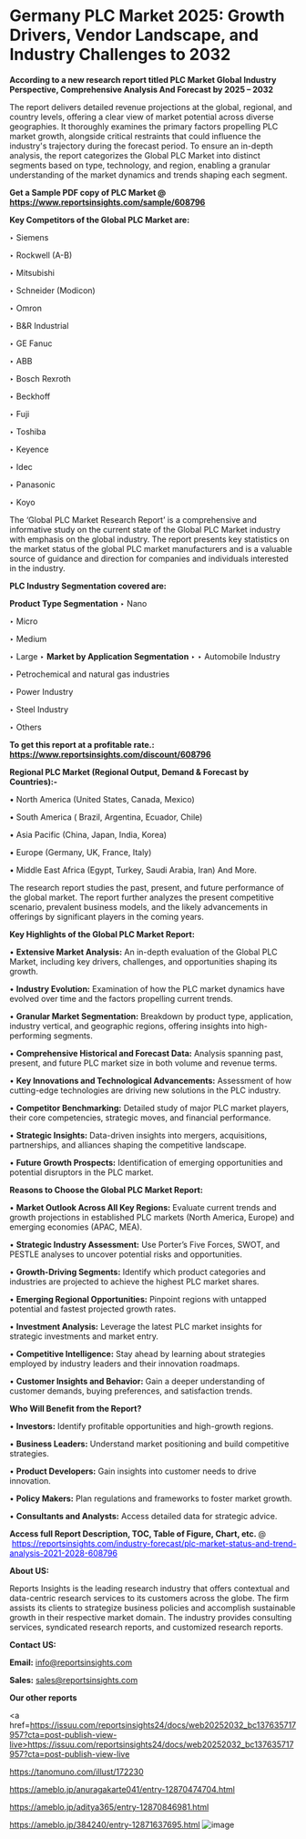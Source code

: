 # Germany PLC Market 2025: Growth Drivers, Vendor Landscape, and Industry Challenges to 2032

<strong>According to a new research report titled PLC Market Global Industry Perspective, Comprehensive Analysis And Forecast by 2025 – 2032</strong>

The report delivers detailed revenue projections at the global, regional, and country levels, offering a clear view of market potential across diverse geographies. It thoroughly examines the primary factors propelling PLC market growth, alongside critical restraints that could influence the industry's trajectory during the forecast period. To ensure an in-depth analysis, the report categorizes the Global PLC Market into distinct segments based on type, technology, and region, enabling a granular understanding of the market dynamics and trends shaping each segment.

<strong>Get a Sample PDF copy of PLC Market </strong><strong>@<a href=https://www.reportsinsights.com/sample/608796 style=color:#0000ff;> https://www.reportsinsights.com/sample/608796</a></strong></font>

<strong>Key Competitors of the Global PLC Market are:</strong>

‣ Siemens

‣ Rockwell (A-B)

‣ Mitsubishi

‣ Schneider (Modicon)

‣ Omron

‣ B&R Industrial

‣ GE Fanuc

‣ ABB

‣ Bosch Rexroth

‣ Beckhoff

‣ Fuji

‣ Toshiba

‣ Keyence

‣ Idec

‣ Panasonic

‣ Koyo

The ‘Global PLC Market Research Report’ is a comprehensive and informative study on the current state of the Global PLC Market industry with emphasis on the global industry. The report presents key statistics on the market status of the global PLC market manufacturers and is a valuable source of guidance and direction for companies and individuals interested in the industry.

<strong>PLC Industry Segmentation covered are:</strong>

<strong>Product Type Segmentation</strong>
‣
Nano

‣ Micro

‣ Medium

‣ Large
‣ 
<strong>Market by Application Segmentation</strong>
‣
‣  Automobile Industry

‣ Petrochemical and natural gas industries

‣ Power Industry

‣ Steel Industry

‣ Others

<strong>To get this report at a profitable rate.: <a href=https://www.reportsinsights.com/discount/608796 style=color:#0000ff;>https://www.reportsinsights.com/discount/608796</a></strong></font>

<strong>Regional PLC Market (Regional Output, Demand &amp; Forecast by Countries):-</strong>

• North America (United States, Canada, Mexico)

• South America ( Brazil, Argentina, Ecuador, Chile)

• Asia Pacific (China, Japan, India, Korea)

• Europe (Germany, UK, France, Italy)

• Middle East Africa (Egypt, Turkey, Saudi Arabia, Iran) And More.

The research report studies the past, present, and future performance of the global market. The report further analyzes the present competitive scenario, prevalent business models, and the likely advancements in offerings by significant players in the coming years.

<strong>Key Highlights of the Global PLC Market Report:</strong>

• <strong>Extensive Market Analysis:</strong> An in-depth evaluation of the Global PLC Market, including key drivers, challenges, and opportunities shaping its growth.

• <strong>Industry Evolution:</strong> Examination of how the PLC market dynamics have evolved over time and the factors propelling current trends.

• <strong>Granular Market Segmentation:</strong> Breakdown by product type, application, industry vertical, and geographic regions, offering insights into high-performing segments.

• <strong>Comprehensive Historical and Forecast Data:</strong> Analysis spanning past, present, and future PLC market size in both volume and revenue terms.

• <strong>Key Innovations and Technological Advancements:</strong> Assessment of how cutting-edge technologies are driving new solutions in the PLC industry.

• <strong>Competitor Benchmarking:</strong> Detailed study of major PLC market players, their core competencies, strategic moves, and financial performance.

• <strong>Strategic Insights:</strong> Data-driven insights into mergers, acquisitions, partnerships, and alliances shaping the competitive landscape.

• <strong>Future Growth Prospects:</strong> Identification of emerging opportunities and potential disruptors in the PLC market.

<strong>Reasons to Choose the Global PLC Market Report:</strong>

• <strong>Market Outlook Across All Key Regions:</strong> Evaluate current trends and growth projections in established PLC markets (North America, Europe) and emerging economies (APAC, MEA).

• <strong>Strategic Industry Assessment:</strong> Use Porter’s Five Forces, SWOT, and PESTLE analyses to uncover potential risks and opportunities.

• <strong>Growth-Driving Segments:</strong> Identify which product categories and industries are projected to achieve the highest PLC market shares.

• <strong>Emerging Regional Opportunities:</strong> Pinpoint regions with untapped potential and fastest projected growth rates.

• <strong>Investment Analysis:</strong> Leverage the latest PLC market insights for strategic investments and market entry.

• <strong>Competitive Intelligence:</strong> Stay ahead by learning about strategies employed by industry leaders and their innovation roadmaps.

• <strong>Customer Insights and Behavior:</strong> Gain a deeper understanding of customer demands, buying preferences, and satisfaction trends.

<strong>Who Will Benefit from the Report?</strong>

• <strong>Investors:</strong> Identify profitable opportunities and high-growth regions.

• <strong>Business Leaders:</strong> Understand market positioning and build competitive strategies.

• <strong>Product Developers:</strong> Gain insights into customer needs to drive innovation.

• <strong>Policy Makers:</strong> Plan regulations and frameworks to foster market growth.

• <strong>Consultants and Analysts:</strong> Access detailed data for strategic advice.
</ul>
<strong>Access full Report Description, TOC, Table of Figure, Chart, etc. </strong>@  <a href=https://reportsinsights.com/industry-forecast/plc-market-status-and-trend-analysis-2021-2028-608796 style=color:#0000ff;>https://reportsinsights.com/industry-forecast/plc-market-status-and-trend-analysis-2021-2028-608796</a></font>

<strong><strong>About US</strong>:</strong>

Reports Insights is the leading research industry that offers contextual and data-centric research services to its customers across the globe. The firm assists its clients to strategize business policies and accomplish sustainable growth in their respective market domain. The industry provides consulting services, syndicated research reports, and customized research reports.

<strong>Contact US:</strong>

<p class=""""><b>Email:</b> <a href=mailto:info@reportsinsights.com>info@reportsinsights.com</a></p>
<p class=""""><b>Sales:</b> <a href=mailto:sales@reportsinsights.com>sales@reportsinsights.com</a></p>

<strong>Our other reports</strong>

<a href=https://issuu.com/reportsinsights24/docs/web20252032_bc137635717957?cta=post-publish-view-live>https://issuu.com/reportsinsights24/docs/web20252032_bc137635717957?cta=post-publish-view-live</a>

<a href=https://tanomuno.com/illust/172230>https://tanomuno.com/illust/172230</a>

<a href=https://ameblo.jp/anuragakarte041/entry-12870474704.html>https://ameblo.jp/anuragakarte041/entry-12870474704.html</a>

<a href=https://ameblo.jp/aditya365/entry-12870846981.html>https://ameblo.jp/aditya365/entry-12870846981.html</a>

<a href=https://ameblo.jp/384240/entry-12871637695.html>https://ameblo.jp/384240/entry-12871637695.html</a>
![image](https://github.com/user-attachments/assets/e512c99e-257b-473f-b3f6-4c863e2d48ec)
